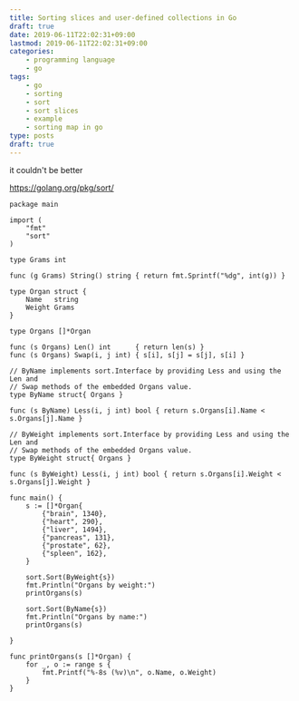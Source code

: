 ```yaml
---
title: Sorting slices and user-defined collections in Go
draft: true
date: 2019-06-11T22:02:31+09:00
lastmod: 2019-06-11T22:02:31+09:00
categories: 
    - programming language
    - go
tags: 
    - go
    - sorting
    - sort
    - sort slices
    - example
    - sorting map in go
type: posts
draft: true
---
```


it couldn't be better

https://golang.org/pkg/sort/

    package main
    
    import (
    	"fmt"
    	"sort"
    )
    
    type Grams int
    
    func (g Grams) String() string { return fmt.Sprintf("%dg", int(g)) }
    
    type Organ struct {
    	Name   string
    	Weight Grams
    }
    
    type Organs []*Organ
    
    func (s Organs) Len() int      { return len(s) }
    func (s Organs) Swap(i, j int) { s[i], s[j] = s[j], s[i] }
    
    // ByName implements sort.Interface by providing Less and using the Len and
    // Swap methods of the embedded Organs value.
    type ByName struct{ Organs }
    
    func (s ByName) Less(i, j int) bool { return s.Organs[i].Name < s.Organs[j].Name }
    
    // ByWeight implements sort.Interface by providing Less and using the Len and
    // Swap methods of the embedded Organs value.
    type ByWeight struct{ Organs }
    
    func (s ByWeight) Less(i, j int) bool { return s.Organs[i].Weight < s.Organs[j].Weight }
    
    func main() {
    	s := []*Organ{
    		{"brain", 1340},
    		{"heart", 290},
    		{"liver", 1494},
    		{"pancreas", 131},
    		{"prostate", 62},
    		{"spleen", 162},
    	}
    
    	sort.Sort(ByWeight{s})
    	fmt.Println("Organs by weight:")
    	printOrgans(s)
    
    	sort.Sort(ByName{s})
    	fmt.Println("Organs by name:")
    	printOrgans(s)
    
    }
    
    func printOrgans(s []*Organ) {
    	for _, o := range s {
    		fmt.Printf("%-8s (%v)\n", o.Name, o.Weight)
    	}
    }

